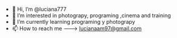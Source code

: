 - 👋 Hi, I’m @luciana777
- 👀 I’m interested in photograpy, programing ,cinema and training
- 🌱 I’m currently learning programing y photograpy
- 📫 How to reach me ---> lucianaam97@gmail.com
